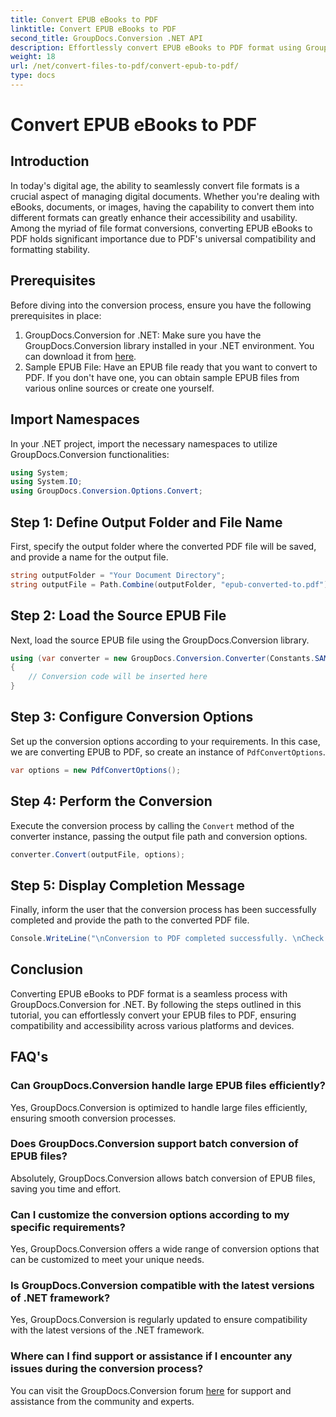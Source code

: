 ```yaml
---
title: Convert EPUB eBooks to PDF
linktitle: Convert EPUB eBooks to PDF
second_title: GroupDocs.Conversion .NET API
description: Effortlessly convert EPUB eBooks to PDF format using GroupDocs.Conversion for .NET. Ensure compatibility and accessibility across all platforms.
weight: 18
url: /net/convert-files-to-pdf/convert-epub-to-pdf/
type: docs
---
```

# Convert EPUB eBooks to PDF

## Introduction
In today's digital age, the ability to seamlessly convert file formats is a crucial aspect of managing digital documents. Whether you're dealing with eBooks, documents, or images, having the capability to convert them into different formats can greatly enhance their accessibility and usability. Among the myriad of file format conversions, converting EPUB eBooks to PDF holds significant importance due to PDF's universal compatibility and formatting stability.
## Prerequisites
Before diving into the conversion process, ensure you have the following prerequisites in place:
1. GroupDocs.Conversion for .NET: Make sure you have the GroupDocs.Conversion library installed in your .NET environment. You can download it from [here](https://releases.groupdocs.com/conversion/net/).
2. Sample EPUB File: Have an EPUB file ready that you want to convert to PDF. If you don't have one, you can obtain sample EPUB files from various online sources or create one yourself.

## Import Namespaces
In your .NET project, import the necessary namespaces to utilize GroupDocs.Conversion functionalities:
```csharp
using System;
using System.IO;
using GroupDocs.Conversion.Options.Convert;
```

## Step 1: Define Output Folder and File Name
First, specify the output folder where the converted PDF file will be saved, and provide a name for the output file.
```csharp
string outputFolder = "Your Document Directory";
string outputFile = Path.Combine(outputFolder, "epub-converted-to.pdf");
```
## Step 2: Load the Source EPUB File
Next, load the source EPUB file using the GroupDocs.Conversion library.
```csharp
using (var converter = new GroupDocs.Conversion.Converter(Constants.SAMPLE_EPUB))
{
    // Conversion code will be inserted here
}
```
## Step 3: Configure Conversion Options
Set up the conversion options according to your requirements. In this case, we are converting EPUB to PDF, so create an instance of `PdfConvertOptions`.
```csharp
var options = new PdfConvertOptions();
```
## Step 4: Perform the Conversion
Execute the conversion process by calling the `Convert` method of the converter instance, passing the output file path and conversion options.
```csharp
converter.Convert(outputFile, options);
```
## Step 5: Display Completion Message
Finally, inform the user that the conversion process has been successfully completed and provide the path to the converted PDF file.
```csharp
Console.WriteLine("\nConversion to PDF completed successfully. \nCheck output in {0}", outputFolder);
```

## Conclusion
Converting EPUB eBooks to PDF format is a seamless process with GroupDocs.Conversion for .NET. By following the steps outlined in this tutorial, you can effortlessly convert your EPUB files to PDF, ensuring compatibility and accessibility across various platforms and devices.
## FAQ's
### Can GroupDocs.Conversion handle large EPUB files efficiently?
Yes, GroupDocs.Conversion is optimized to handle large files efficiently, ensuring smooth conversion processes.
### Does GroupDocs.Conversion support batch conversion of EPUB files?
Absolutely, GroupDocs.Conversion allows batch conversion of EPUB files, saving you time and effort.
### Can I customize the conversion options according to my specific requirements?
Yes, GroupDocs.Conversion offers a wide range of conversion options that can be customized to meet your unique needs.
### Is GroupDocs.Conversion compatible with the latest versions of .NET framework?
Yes, GroupDocs.Conversion is regularly updated to ensure compatibility with the latest versions of the .NET framework.
### Where can I find support or assistance if I encounter any issues during the conversion process?
You can visit the GroupDocs.Conversion forum [here](https://forum.groupdocs.com/c/conversion/11) for support and assistance from the community and experts.
